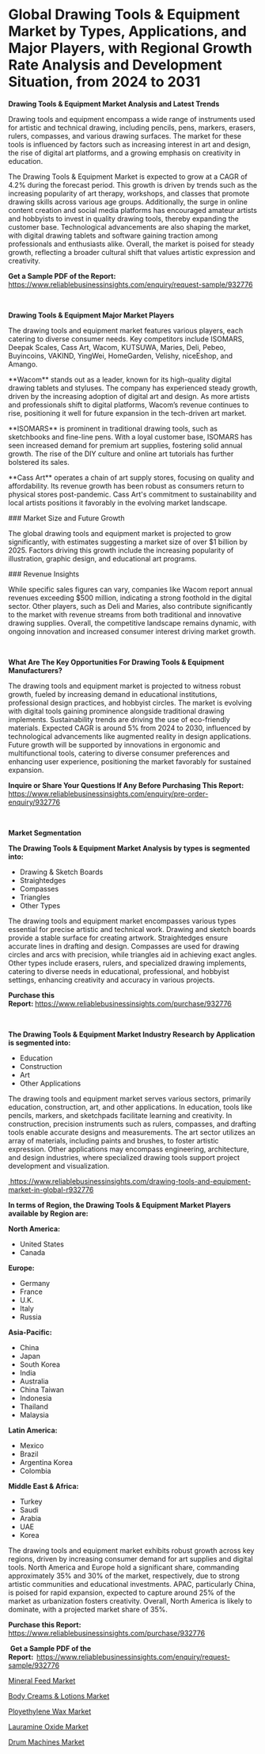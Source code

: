 <p><h1>Global Drawing Tools & Equipment Market by Types, Applications, and Major Players, with Regional Growth Rate Analysis and Development Situation, from 2024 to 2031</h1></p><p><strong>Drawing Tools & Equipment Market Analysis and Latest Trends</strong></p>
<p><p>Drawing tools and equipment encompass a wide range of instruments used for artistic and technical drawing, including pencils, pens, markers, erasers, rulers, compasses, and various drawing surfaces. The market for these tools is influenced by factors such as increasing interest in art and design, the rise of digital art platforms, and a growing emphasis on creativity in education.</p><p>The Drawing Tools & Equipment Market is expected to grow at a CAGR of 4.2% during the forecast period. This growth is driven by trends such as the increasing popularity of art therapy, workshops, and classes that promote drawing skills across various age groups. Additionally, the surge in online content creation and social media platforms has encouraged amateur artists and hobbyists to invest in quality drawing tools, thereby expanding the customer base. Technological advancements are also shaping the market, with digital drawing tablets and software gaining traction among professionals and enthusiasts alike. Overall, the market is poised for steady growth, reflecting a broader cultural shift that values artistic expression and creativity.</p></p>
<p><strong>Get a Sample PDF of the Report:&nbsp;</strong> <a href="https://www.reliablebusinessinsights.com/enquiry/request-sample/932776?utm_campaign=97&utm_medium=2&utm_source=Github&utm_content=ia&utm_term=03122024&utm_id=drawing-tools-equipment">https://www.reliablebusinessinsights.com/enquiry/request-sample/932776</a></p>
<p>&nbsp;</p>
<p><strong>Drawing Tools & Equipment Major Market Players</strong></p>
<p><p>The drawing tools and equipment market features various players, each catering to diverse consumer needs. Key competitors include ISOMARS, Deepak Scales, Cass Art, Wacom, KUTSUWA, Maries, Deli, Pebeo, Buyincoins, VAKIND, YingWei, HomeGarden, Velishy, niceEshop, and Amango.</p><p>**Wacom** stands out as a leader, known for its high-quality digital drawing tablets and styluses. The company has experienced steady growth, driven by the increasing adoption of digital art and design. As more artists and professionals shift to digital platforms, Wacom’s revenue continues to rise, positioning it well for future expansion in the tech-driven art market.</p><p>**ISOMARS** is prominent in traditional drawing tools, such as sketchbooks and fine-line pens. With a loyal customer base, ISOMARS has seen increased demand for premium art supplies, fostering solid annual growth. The rise of the DIY culture and online art tutorials has further bolstered its sales.</p><p>**Cass Art** operates a chain of art supply stores, focusing on quality and affordability. Its revenue growth has been robust as consumers return to physical stores post-pandemic. Cass Art's commitment to sustainability and local artists positions it favorably in the evolving market landscape.</p><p>### Market Size and Future Growth</p><p>The global drawing tools and equipment market is projected to grow significantly, with estimates suggesting a market size of over $1 billion by 2025. Factors driving this growth include the increasing popularity of illustration, graphic design, and educational art programs. </p><p>### Revenue Insights</p><p>While specific sales figures can vary, companies like Wacom report annual revenues exceeding $500 million, indicating a strong foothold in the digital sector. Other players, such as Deli and Maries, also contribute significantly to the market with revenue streams from both traditional and innovative drawing supplies. Overall, the competitive landscape remains dynamic, with ongoing innovation and increased consumer interest driving market growth.</p></p>
<p>&nbsp;</p>
<p><strong>What Are The Key Opportunities For Drawing Tools & Equipment Manufacturers?</strong></p>
<p><p>The drawing tools and equipment market is projected to witness robust growth, fueled by increasing demand in educational institutions, professional design practices, and hobbyist circles. The market is evolving with digital tools gaining prominence alongside traditional drawing implements. Sustainability trends are driving the use of eco-friendly materials. Expected CAGR is around 5% from 2024 to 2030, influenced by technological advancements like augmented reality in design applications. Future growth will be supported by innovations in ergonomic and multifunctional tools, catering to diverse consumer preferences and enhancing user experience, positioning the market favorably for sustained expansion.</p></p>
<p><strong>Inquire or Share Your Questions If Any Before Purchasing This Report:</strong> <a href="https://www.reliablebusinessinsights.com/enquiry/pre-order-enquiry/932776?utm_campaign=97&utm_medium=2&utm_source=Github&utm_content=ia&utm_term=03122024&utm_id=drawing-tools-equipment">https://www.reliablebusinessinsights.com/enquiry/pre-order-enquiry/932776</a></p>
<p>&nbsp;</p>
<p><strong>Market Segmentation</strong></p>
<p><strong>The Drawing Tools & Equipment Market Analysis by types is segmented into:</strong></p>
<p><ul><li>Drawing & Sketch Boards</li><li>Straightedges</li><li>Compasses</li><li>Triangles</li><li>Other Types</li></ul></p>
<p><p>The drawing tools and equipment market encompasses various types essential for precise artistic and technical work. Drawing and sketch boards provide a stable surface for creating artwork. Straightedges ensure accurate lines in drafting and design. Compasses are used for drawing circles and arcs with precision, while triangles aid in achieving exact angles. Other types include erasers, rulers, and specialized drawing implements, catering to diverse needs in educational, professional, and hobbyist settings, enhancing creativity and accuracy in various projects.</p></p>
<p><strong>Purchase this Report:&nbsp;</strong><a href="https://www.reliablebusinessinsights.com/purchase/932776?utm_campaign=97&utm_medium=2&utm_source=Github&utm_content=ia&utm_term=03122024&utm_id=drawing-tools-equipment">https://www.reliablebusinessinsights.com/purchase/932776</a></p>
<p>&nbsp;</p>
<p><strong>The Drawing Tools & Equipment Market Industry Research by Application is segmented into:</strong></p>
<p><ul><li>Education</li><li>Construction</li><li>Art</li><li>Other Applications</li></ul></p>
<p><p>The drawing tools and equipment market serves various sectors, primarily education, construction, art, and other applications. In education, tools like pencils, markers, and sketchpads facilitate learning and creativity. In construction, precision instruments such as rulers, compasses, and drafting tools enable accurate designs and measurements. The art sector utilizes an array of materials, including paints and brushes, to foster artistic expression. Other applications may encompass engineering, architecture, and design industries, where specialized drawing tools support project development and visualization.</p></p>
<p><a href="https://www.reliablebusinessinsights.com/drawing-tools-and-equipment-market-in-global-r932776?utm_campaign=97&utm_medium=2&utm_source=Github&utm_content=ia&utm_term=03122024&utm_id=drawing-tools-equipment">&nbsp;https://www.reliablebusinessinsights.com/drawing-tools-and-equipment-market-in-global-r932776</a></p>
<p><strong>In terms of Region, the Drawing Tools & Equipment Market Players available by Region are:</strong></p>
<p>
    <p> <strong> North America: </strong>
        <ul>
            <li>United States</li>
            <li>Canada</li>
        </ul>
        </p> 
    <p> <strong> Europe: </strong>
        <ul>
            <li>Germany</li>
            <li>France</li>
            <li>U.K.</li>
            <li>Italy</li>
            <li>Russia</li>
        </ul>
        </p> 
    <p> <strong> Asia-Pacific: </strong>
        <ul>
            <li>China</li>
            <li>Japan</li>
            <li>South Korea</li>
            <li>India</li>
            <li>Australia</li>
            <li>China Taiwan</li>
            <li>Indonesia</li>
            <li>Thailand</li>
            <li>Malaysia</li>
        </ul>
        </p> 
    <p> <strong> Latin America: </strong>
        <ul>
            <li>Mexico</li>
            <li>Brazil</li>
            <li>Argentina Korea</li>
            <li>Colombia</li>
        </ul>
        </p> 
    <p> <strong> Middle East & Africa: </strong>
        <ul>
            <li>Turkey</li>
            <li>Saudi</li>
            <li>Arabia</li>
            <li>UAE</li>
            <li>Korea</li>
        </ul>
    </p>
    </p>
<p><p>The drawing tools and equipment market exhibits robust growth across key regions, driven by increasing consumer demand for art supplies and digital tools. North America and Europe hold a significant share, commanding approximately 35% and 30% of the market, respectively, due to strong artistic communities and educational investments. APAC, particularly China, is poised for rapid expansion, expected to capture around 25% of the market as urbanization fosters creativity. Overall, North America is likely to dominate, with a projected market share of 35%.</p></p>
<p><strong>Purchase this Report: </strong><a href="https://www.reliablebusinessinsights.com/purchase/932776?utm_campaign=97&utm_medium=2&utm_source=Github&utm_content=ia&utm_term=03122024&utm_id=drawing-tools-equipment">https://www.reliablebusinessinsights.com/purchase/932776</a></p>
<p>&nbsp;<strong>Get a Sample PDF of the Report:&nbsp;&nbsp;</strong><a href="https://www.reliablebusinessinsights.com/enquiry/request-sample/932776?utm_campaign=97&utm_medium=2&utm_source=Github&utm_content=ia&utm_term=03122024&utm_id=drawing-tools-equipment">https://www.reliablebusinessinsights.com/enquiry/request-sample/932776</a></p>
<p><strong></strong></p>
<p><p><a href="https://issuu.com/reportprime-2/docs/mineral-feed-market-size-2030.pptx?utm_campaign=97&utm_medium=2&utm_source=Github&utm_content=ia&utm_term=03122024&utm_id=drawing-tools-equipment">Mineral Feed Market</a></p><p><a href="https://github.com/stephaniwo144/Market-Research-Report-List-1/blob/main/body-creams-lotions-market.md?utm_campaign=97&utm_medium=2&utm_source=Github&utm_content=ia&utm_term=03122024&utm_id=drawing-tools-equipment">Body Creams & Lotions Market</a></p><p><a href="https://issuu.com/reportprime-2/docs/ployethylene-wax-market-size-2030.pptx?utm_campaign=97&utm_medium=2&utm_source=Github&utm_content=ia&utm_term=03122024&utm_id=drawing-tools-equipment">Ployethylene Wax Market</a></p><p><a href="https://www.linkedin.com/pulse/analyzing-lauramine-oxide-markets-size-share-revenue-projected-gazse?utm_campaign=97&utm_medium=2&utm_source=Github&utm_content=ia&utm_term=03122024&utm_id=drawing-tools-equipment">Lauramine Oxide Market</a></p><p><a href="https://www.linkedin.com/pulse/drum-machines-market-analysis-sizetrends-size-forecast-ghiye?utm_campaign=97&utm_medium=2&utm_source=Github&utm_content=ia&utm_term=03122024&utm_id=drawing-tools-equipment">Drum Machines Market</a></p></p>